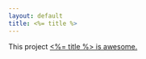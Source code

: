 ```yaml
---
layout: default
title: <%= title %>
---
```

This project <a href="http://github.com/<%= github_user %>/<%= name %>"><%= title %> is awesome.